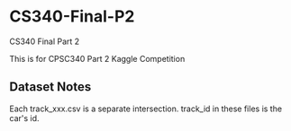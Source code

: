 # CS340-Final-P2
CS340 Final Part 2

This is for CPSC340 Part 2 Kaggle Competition

## Dataset Notes

Each track_xxx.csv is a separate intersection. track_id in these files is the car's id.
